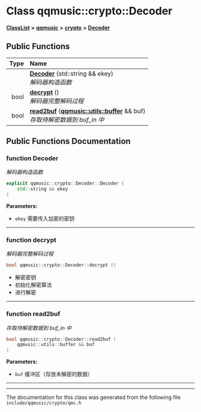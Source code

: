 

# Class qqmusic::crypto::Decoder



[**ClassList**](annotated.md) **>** [**qqmusic**](namespaceqqmusic.md) **>** [**crypto**](namespaceqqmusic_1_1crypto.md) **>** [**Decoder**](classqqmusic_1_1crypto_1_1Decoder.md)










































## Public Functions

| Type | Name |
| ---: | :--- |
|   | [**Decoder**](#function-decoder) (std::string && ekey) <br>_解码器构造函数_  |
|  bool | [**decrypt**](#function-decrypt) () <br>_解码器完整解码过程_  |
|  bool | [**read2buf**](#function-read2buf) ([**qqmusic::utils::buffer**](classqqmusic_1_1utils_1_1buffer.md) && buf) <br>_存取待解密数据到 buf\_in 中_  |




























## Public Functions Documentation




### function Decoder 

_解码器构造函数_ 
```C++
explicit qqmusic::crypto::Decoder::Decoder (
    std::string && ekey
) 
```





**Parameters:**


* `ekey` 需要传入加密的密钥 




        

<hr>



### function decrypt 

_解码器完整解码过程_ 
```C++
bool qqmusic::crypto::Decoder::decrypt () 
```




* 解密密钥
* 初始化解密算法
* 进行解密 




        

<hr>



### function read2buf 

_存取待解密数据到 buf\_in 中_ 
```C++
bool qqmusic::crypto::Decoder::read2buf (
    qqmusic::utils::buffer && buf
) 
```





**Parameters:**


* `buf` 缓冲区（存放未解密的数据） 




        

<hr>

------------------------------
The documentation for this class was generated from the following file `include/qqmusic/crypto/qmc.h`

